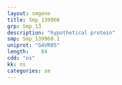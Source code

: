 ```yaml
---
layout: smgene
title: Smp_139960
grp: Smp_13
description: "hypothetical protein"
smp: Smp_139960.1
uniprot: "G4VR85"
length:    84
cdd: "ns"
kk: ns
categories: sm
---
```

